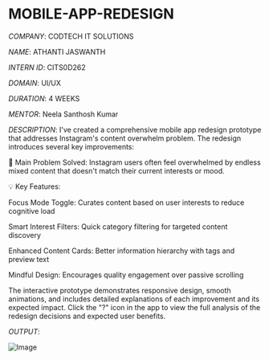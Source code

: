 # MOBILE-APP-REDESIGN

*COMPANY*: CODTECH IT SOLUTIONS

*NAME*: ATHANTI JASWANTH

*INTERN ID*: CITS0D262

*DOMAIN*: UI/UX

*DURATION*: 4 WEEKS

*MENTOR*: Neela Santhosh Kumar

*DESCRIPTION*: I've created a comprehensive mobile app redesign prototype that addresses Instagram's content overwhelm problem. The redesign introduces several key improvements:

🎯 Main Problem Solved: Instagram users often feel overwhelmed by endless mixed content that doesn't match their current interests or mood.

💡 Key Features:

Focus Mode Toggle: Curates content based on user interests to reduce cognitive load

Smart Interest Filters: Quick category filtering for targeted content discovery

Enhanced Content Cards: Better information hierarchy with tags and preview text

Mindful Design: Encourages quality engagement over passive scrolling

The interactive prototype demonstrates responsive design, smooth animations, and includes detailed explanations of each improvement and its expected impact. Click the "?" icon in the app to view the full analysis of the redesign decisions and expected user benefits.

*OUTPUT*:

![Image](https://github.com/user-attachments/assets/78367a32-b727-4e40-9be1-0aef426e6f40)
